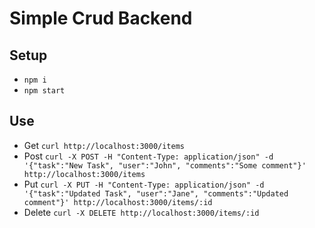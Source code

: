 # Simple Crud Backend

## Setup
- ```npm i```
- ```npm start```

## Use
- Get ```curl http://localhost:3000/items```
- Post ```curl -X POST -H "Content-Type: application/json" -d '{"task":"New Task", "user":"John", "comments":"Some comment"}' http://localhost:3000/items```
- Put ```curl -X PUT -H "Content-Type: application/json" -d '{"task":"Updated Task", "user":"Jane", "comments":"Updated comment"}' http://localhost:3000/items/:id```
- Delete ```curl -X DELETE http://localhost:3000/items/:id```
